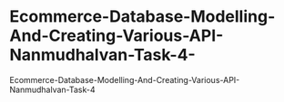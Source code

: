 # Ecommerce-Database-Modelling-And-Creating-Various-API-Nanmudhalvan-Task-4-
Ecommerce-Database-Modelling-And-Creating-Various-API-Nanmudhalvan-Task-4

